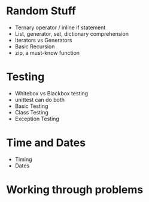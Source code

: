 
# Random Stuff

- Ternary operator / inline if statement
- List, generator, set, dictionary comprehension
- Iterators vs Generators
- Basic Recursion
- zip, a must-know function

# Testing

- Whitebox vs Blackbox testing
- unittest can do both
- Basic Testing
- Class Testing
- Exception Testing

# Time and Dates

- Timing
- Dates

# Working through problems
